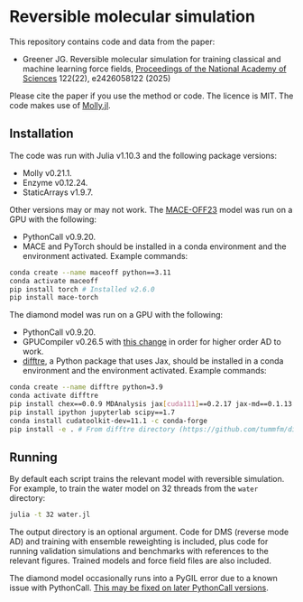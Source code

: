 # Reversible molecular simulation

This repository contains code and data from the paper:

- Greener JG. Reversible molecular simulation for training classical and machine learning force fields, [Proceedings of the National Academy of Sciences](https://www.pnas.org/doi/10.1073/pnas.2426058122) 122(22), e2426058122 (2025)

Please cite the paper if you use the method or code.
The licence is MIT.
The code makes use of [Molly.jl](https://github.com/JuliaMolSim/Molly.jl).

## Installation

The code was run with Julia v1.10.3 and the following package versions:
- Molly v0.21.1.
- Enzyme v0.12.24.
- StaticArrays v1.9.7.

Other versions may or may not work.
The [MACE-OFF23](https://github.com/ACEsuit/mace-off) model was run on a GPU with the following:
- PythonCall v0.9.20.
- MACE and PyTorch should be installed in a conda environment and the environment activated. Example commands:
```bash
conda create --name maceoff python==3.11
conda activate maceoff
pip install torch # Installed v2.6.0
pip install mace-torch
```

The diamond model was run on a GPU with the following:
- PythonCall v0.9.20.
- GPUCompiler v0.26.5 with [this change](https://github.com/JuliaGPU/GPUCompiler.jl/pull/556/commits/0e00885f9c3d54a6b999e84d58d6ac6cfbdc0023) in order for higher order AD to work.
- [difftre](https://github.com/tummfm/difftre), a Python package that uses Jax, should be installed in a conda environment and the environment activated. Example commands:
```bash
conda create --name difftre python=3.9
conda activate difftre
pip install chex==0.0.9 MDAnalysis jax[cuda111]==0.2.17 jax-md==0.1.13 optax==0.0.9 dm-haiku==0.0.4 sympy==1.8 -f https://storage.googleapis.com/jax-releases/jax_cuda_releases.html
pip install ipython jupyterlab scipy==1.7
conda install cudatoolkit-dev=11.1 -c conda-forge
pip install -e . # From difftre directory (https://github.com/tummfm/difftre)
```

## Running

By default each script trains the relevant model with reversible simulation.
For example, to train the water model on 32 threads from the `water` directory:
```bash
julia -t 32 water.jl
```
The output directory is an optional argument.
Code for DMS (reverse mode AD) and training with ensemble reweighting is included, plus code for running validation simulations and benchmarks with references to the relevant figures.
Trained models and force field files are also included.

The diamond model occasionally runs into a PyGIL error due to a known issue with PythonCall.
[This may be fixed on later PythonCall versions](https://juliapy.github.io/PythonCall.jl/stable/faq/#Is-PythonCall/JuliaCall-thread-safe?).

